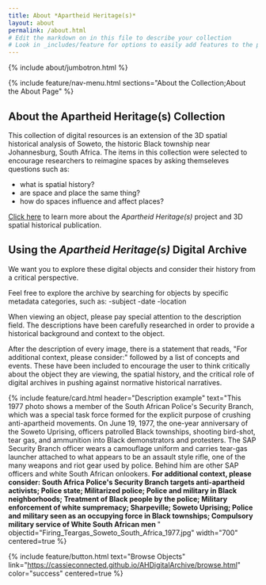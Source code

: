 ```yaml
---
title: About *Apartheid Heritage(s)*
layout: about
permalink: /about.html
# Edit the markdown on in this file to describe your collection
# Look in _includes/feature for options to easily add features to the page
---
```


{% include about/jumbotron.html %}

{% include feature/nav-menu.html sections="About the Collection;About the About Page" %}

## About the Apartheid Heritage(s) Collection

This collection of digital resources is an extension of the 3D spatial historical analysis of Soweto, the historic Black township near Johannesburg, South Africa.
The items in this collection were selected to encourage researchers to reimagine spaces by asking themseleves questions such as: 

- what is spatial history?
- are space and place the same thing?
- how do spaces influence and affect places?

[Click here](https://apartheidheritages.org/) to learn more about the *Apartheid Heritage(s)* project and 3D spatial historical publication.

## Using the *Apartheid Heritage(s)* Digital Archive

We want you to explore these digital objects and consider their history from a critical perspective. 

Feel free to explore the archive by searching for objects by specific metadata categories, such as:
-subject
-date
-location


When viewing an object, please pay special attention to the description field. The descriptions have been carefully researched in order to provide a historical background and context to the object. 

After the description of every image, there is a statement that reads, "For additional context, please consider:" followed by a list of concepts and events. These have been included to encourage the user to think critically about the object they are viewing, the spatial history, and the critical role of digital archives in pushing against normative historical narratives.

{% include feature/card.html header="Description example" text="This 1977 photo shows a member of the South African Police's Security Branch, which was a special task force formed for the explicit purpose of crushing anti-apartheid movements. On June 19, 1977, the one-year anniversary of the Soweto Uprising, officers patrolled Black townships, shooting bird-shot, tear gas, and ammunition into Black demonstrators and protesters. The SAP Security Branch officer wears a camouflage uniform and carries tear-gas launcher attached to what appears to be an assault style rifle, one of the many weapons and riot gear used by police. Behind him are other SAP officers and white South African onlookers. 
<strong>For additional context, please consider: South Africa Police's Security Branch targets anti-apartheid activists; Police state; Militarized police; Police and military in Black neighborhoods; Treatment of Black people by the police; Military enforcement of white sumpremacy; Sharpeville; Soweto Uprising; Police and military seen as an occupying force in Black townships; Compulsory military service of White South African men </strong>" objectid="Firing_Teargas_Soweto_South_Africa_1977.jpg" width="700" centered=true %}





{% include feature/button.html text="Browse Objects" link="https://cassieconnected.github.io/AHDigitalArchive/browse.html" color="success" centered=true %}

